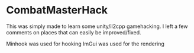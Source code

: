 # CombatMasterHack
This was simply made to learn some unity/il2cpp gamehacking.
I left a few comments on places that can easily be improved/fixed.

Minhook was used for hooking
ImGui was used for the rendering
